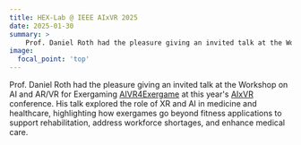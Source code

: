 ```yaml
---
title: HEX-Lab @ IEEE AIxVR 2025 
date: 2025-01-30
summary: >
    Prof. Daniel Roth had the pleasure giving an invited talk at the Workshop on AI and AR/VR for Exergaming
image:
  focal_point: 'top'
---
```


Prof. Daniel Roth had the pleasure giving an invited talk at the Workshop on AI and AR/VR for Exergaming [AIVR4Exergame](https://tars-home.github.io/aivr4exergaming2025/) at this year's  [AIxVR](https://aixvr.tecnico.ulisboa.pt) conference. His talk explored the role of XR and AI in medicine and healthcare, highlighting how exergames go beyond fitness applications to support rehabilitation, address workforce shortages, and enhance medical care.









